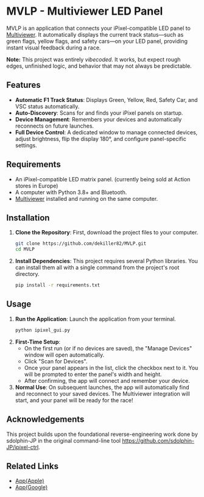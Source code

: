 # MVLP - Multiviewer LED Panel

MVLP is an application that connects your iPixel-compatible LED panel to [Multiviewer](https://multiviewer.app/). It automatically displays the current track status—such as green flags, yellow flags, and safety cars—on your LED panel, providing instant visual feedback during a race.

**Note:** This project was entirely *vibecoded*. It works, but expect rough edges, unfinished logic, and behavior that may not always be predictable.

## Features
 
- **Automatic F1 Track Status**: Displays Green, Yellow, Red, Safety Car, and VSC status automatically.  
- **Auto-Discovery**: Scans for and finds your iPixel panels on startup.  
- **Device Management**: Remembers your devices and automatically reconnects on future launches.  
- **Full Device Control**: A dedicated window to manage connected devices, adjust brightness, flip the display 180°, and configure panel-specific settings.  

## Requirements

- An iPixel-compatible LED matrix panel.  (currently being sold at Action stores in Europe)
- A computer with Python 3.8+ and Bluetooth.  
- [Multiviewer](https://multiviewer.app/) installed and running on the same computer.  

## Installation

1.  **Clone the Repository**: First, download the project files to your computer.
    ```bash
    git clone https://github.com/dekiller82/MVLP.git
    cd MVLP
    ```

2.  **Install Dependencies**: This project requires several Python libraries. You can install them all with a single command from the project's root directory.
    ```bash
    pip install -r requirements.txt
    ```

## Usage

1.  **Run the Application**: Launch the application from your terminal.
    ```bash
    python ipixel_gui.py
    ```
2.  **First-Time Setup**:
    - On the first run (or if no devices are saved), the "Manage Devices" window will open automatically.
    - Click "Scan for Devices".
    - Once your panel appears in the list, click the checkbox next to it. You will be prompted to enter the panel's width and height.
    - After confirming, the app will connect and remember your device.
3.  **Normal Use**: On subsequent launches, the app will automatically find and reconnect to your saved devices. The Multiviewer integration will start, and your panel will be ready for the race!



## Acknowledgements

This project builds upon the foundational reverse-engineering work done by sdolphin-JP in the original command-line tool
https://github.com/sdolphin-JP/ipixel-ctrl.


## Related Links
- [App(Apple)](https://apps.apple.com/jp/app/ipixel-color/id1562961996)
- [App(Google)](https://play.google.com/store/apps/details?id=com.wifiled.ipixels)
